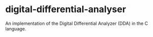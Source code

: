 # digital-differential-analyser
An implementation of the Digital Differential Analyzer (DDA) in the C language.
